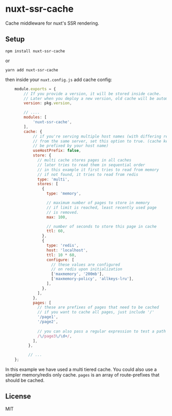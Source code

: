 # nuxt-ssr-cache
Cache middleware for nuxt's SSR rendering.

## Setup
```npm install nuxt-ssr-cache```

or

```yarn add nuxt-ssr-cache```

then inside your `nuxt.config.js` add cache config:

```javascript
    module.exports = {
        // If you provide a version, it will be stored inside cache.
        // Later when you deploy a new version, old cache will be automatically purged.
        version: pkg.version,

        // ....
        modules: [
            'nuxt-ssr-cache',
        ],
        cache: {
            // if you're serving multiple host names (with differing results)
            // from the same server, set this option to true. (cache keys will
            // be prefixed by your host name)
            useHostPrefix: false,
            store: {
              // multi cache stores pages in all caches
              // later tries to read them in sequential order
              // in this example it first tries to read from memory
              // if not found, it tries to read from redis
              type: 'multi',
              stores: [
                {
                  type: 'memory',

                  // maximum number of pages to store in memory
                  // if limit is reached, least recently used page
                  // is removed.
                  max: 100,

                  // number of seconds to store this page in cache
                  ttl: 60,
                },
                {
                  type: 'redis',
                  host: 'localhost',
                  ttl: 10 * 60,
                  configure: [
                    // these values are configured
                    // on redis upon initialization
                    ['maxmemory', '200mb'],
                    ['maxmemory-policy', 'allkeys-lru'],
                  ],
                },
              ],
            },
            pages: [
              // these are prefixes of pages that need to be cached
              // if you want to cache all pages, just include '/'
              '/page1',
              '/page2',
              
              // you can also pass a regular expression to test a path
              /\/page3\/\d+/,
            ],
          },

          // ...
    };
```

In this example we have used a multi tiered cache.
You could also use a simpler memory/redis only cache.
`pages` is an array of route-prefixes that should be cached.

## License
MIT
